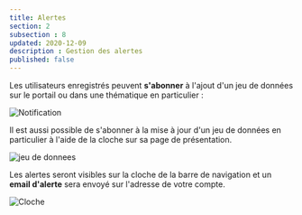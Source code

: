 ```yaml
---
title: Alertes
section: 2
subsection : 8
updated: 2020-12-09
description : Gestion des alertes
published: false
---
```


Les utilisateurs enregistrés peuvent **s'abonner** à l'ajout d'un jeu de données sur le portail ou dans une thématique en particulier :

![Notification](./images/functional-presentation/notifiy-pf-1.png)

Il est aussi possible de s'abonner à la mise à jour d'un jeu de données en particulier à l'aide de la cloche sur sa page de présentation.


![jeu de donnees](./images/functional-presentation/notifiy-pf-3.png)

Les alertes seront visibles sur la cloche de la barre de navigation et un **email d'alerte** sera envoyé sur l'adresse de votre compte.

![Cloche](./images/functional-presentation/notifiy-pf-2.png)
